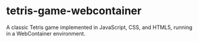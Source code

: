 # tetris-game-webcontainer
A classic Tetris game implemented in JavaScript, CSS, and HTML5, running in a WebContainer environment.
